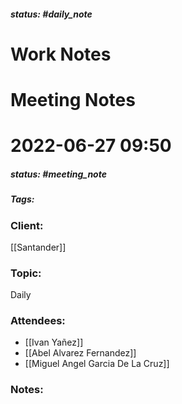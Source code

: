 ##### status: #daily_note 

# Work Notes



# Meeting Notes
# 2022-06-27 09:50
##### status: #meeting_note
##### Tags:

### Client:
[[Santander]]
### Topic:
Daily
### Attendees:
* [[Ivan Yañez]]
* [[Abel Alvarez Fernandez]]
* [[Miguel Angel Garcia De La Cruz]]
### Notes:

